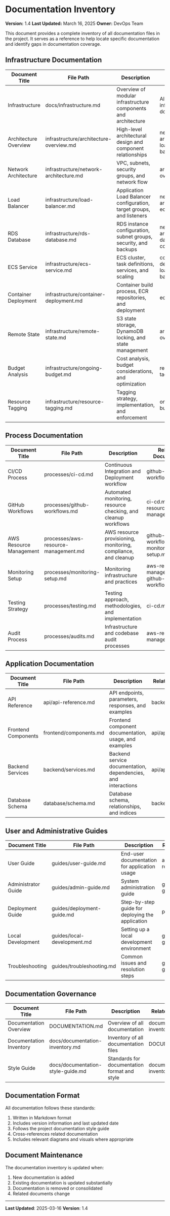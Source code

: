 # Documentation Inventory

**Version:** 1.4
**Last Updated:** March 16, 2025
**Owner:** DevOps Team

This document provides a complete inventory of all documentation files in the project. It serves as a reference to help locate specific documentation and identify gaps in documentation coverage.

## Infrastructure Documentation

| Document Title        | File Path                               | Description                                                           | Related Documents                           |
| --------------------- | --------------------------------------- | --------------------------------------------------------------------- | ------------------------------------------- |
| Infrastructure        | docs/infrastructure.md                  | Overview of modular infrastructure components and architecture        | All infrastructure documents                |
| Architecture Overview | infrastructure/architecture-overview.md | High-level architectural design and component relationships           | network-architecture.md, load-balancer.md   |
| Network Architecture  | infrastructure/network-architecture.md  | VPC, subnets, security groups, and network flow                       | architecture-overview.md                    |
| Load Balancer         | infrastructure/load-balancer.md         | Application Load Balancer configuration, target groups, and listeners | network-architecture.md, ecs-service.md     |
| RDS Database          | infrastructure/rds-database.md          | RDS instance configuration, subnet groups, security, and backups      | network-architecture.md, database-config.md |
| ECS Service           | infrastructure/ecs-service.md           | ECS cluster, task definitions, services, and scaling                  | container-deployment.md, load-balancer.md   |
| Container Deployment  | infrastructure/container-deployment.md  | Container build process, ECR repositories, and deployment             | ecs-service.md                              |
| Remote State          | infrastructure/remote-state.md          | S3 state storage, DynamoDB locking, and state management              | architecture-overview.md                    |
| Budget Analysis       | infrastructure/ongoing-budget.md        | Cost analysis, budget considerations, and optimization                | resource-tagging.md                         |
| Resource Tagging      | infrastructure/resource-tagging.md      | Tagging strategy, implementation, and enforcement                     | ongoing-budget.md                           |

## Process Documentation

| Document Title          | File Path                            | Description                                                    | Related Documents                               |
| ----------------------- | ------------------------------------ | -------------------------------------------------------------- | ----------------------------------------------- |
| CI/CD Process           | processes/ci-cd.md                   | Continuous Integration and Deployment workflow                 | github-workflows.md                             |
| GitHub Workflows        | processes/github-workflows.md        | Automated monitoring, resource checking, and cleanup workflows | ci-cd.md, aws-resource-management.md            |
| AWS Resource Management | processes/aws-resource-management.md | AWS resource provisioning, monitoring, compliance, and cleanup | github-workflows.md, monitoring-setup.md        |
| Monitoring Setup        | processes/monitoring-setup.md        | Monitoring infrastructure and practices                        | aws-resource-management.md, github-workflows.md |
| Testing Strategy        | processes/testing.md                 | Testing approach, methodologies, and implementation            | ci-cd.md                                        |
| Audit Process           | processes/audits.md                  | Infrastructure and codebase audit processes                    | aws-resource-management.md                      |

## Application Documentation

| Document Title      | File Path              | Description                                                   | Related Documents    |
| ------------------- | ---------------------- | ------------------------------------------------------------- | -------------------- |
| API Reference       | api/api-reference.md   | API endpoints, parameters, responses, and examples            | backend/services.md  |
| Frontend Components | frontend/components.md | Frontend component documentation, usage, and examples         | api/api-reference.md |
| Backend Services    | backend/services.md    | Backend service documentation, dependencies, and interactions | api/api-reference.md |
| Database Schema     | database/schema.md     | Database schema, relationships, and indices                   | backend/services.md  |

## User and Administrative Guides

| Document Title      | File Path                   | Description                                      | Related Documents          |
| ------------------- | --------------------------- | ------------------------------------------------ | -------------------------- |
| User Guide          | guides/user-guide.md        | End-user documentation for application usage     | api/api-reference.md       |
| Administrator Guide | guides/admin-guide.md       | System administration guide                      | guides/deployment-guide.md |
| Deployment Guide    | guides/deployment-guide.md  | Step-by-step guide for deploying the application | processes/ci-cd.md         |
| Local Development   | guides/local-development.md | Setting up a local development environment       | guides/deployment-guide.md |
| Troubleshooting     | guides/troubleshooting.md   | Common issues and resolution steps               | guides/admin-guide.md      |

## Documentation Governance

| Document Title          | File Path                         | Description                                  | Related Documents          |
| ----------------------- | --------------------------------- | -------------------------------------------- | -------------------------- |
| Documentation Overview  | DOCUMENTATION.md                  | Overview of all documentation                | documentation-inventory.md |
| Documentation Inventory | docs/documentation-inventory.md   | Inventory of all documentation files         | DOCUMENTATION.md           |
| Style Guide             | docs/documentation-style-guide.md | Standards for documentation format and style | documentation-inventory.md |

## Documentation Format

All documentation follows these standards:

1. Written in Markdown format
2. Includes version information and last updated date
3. Follows the project documentation style guide
4. Cross-references related documentation
5. Includes relevant diagrams and visuals where appropriate

## Document Maintenance

The documentation inventory is updated when:

1. New documentation is added
2. Existing documentation is updated substantially
3. Documentation is removed or consolidated
4. Related documents change

---

**Last Updated**: 2025-03-16
**Version**: 1.4
